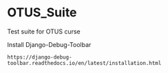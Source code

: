 # OTUS_Suite
Test suite for OTUS curse


Install Django-Debug-Toolbar

    https://django-debug-toolbar.readthedocs.io/en/latest/installation.html
    
